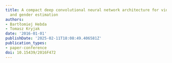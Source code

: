```yaml
---
title: A compact deep convolutional neural network architecture for video based age
  and gender estimation
authors:
- Bartłomiej Hebda
- Tomasz Kryjak
date: '2016-01-01'
publishDate: '2025-02-11T18:08:49.406581Z'
publication_types:
- paper-conference
doi: 10.15439/2016F472
---
```


